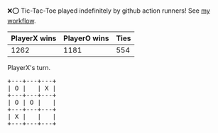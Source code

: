 :x::o: Tic-Tac-Toe played indefinitely by github action runners! See [my workflow](.github/workflows/play.yaml).

|PlayerX wins|PlayerO wins|Ties|
|-|-|-|
|1262|1181|554|

PlayerX's turn.

<pre>
+---+---+---+
| O |   | X |
+---+---+---+
| O | O |   |
+---+---+---+
| X |   |   |
+---+---+---+
</pre>
